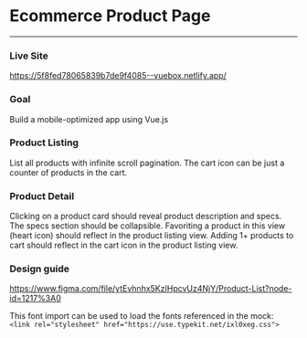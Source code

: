 # Ecommerce Product Page
----------------------------------

### Live Site
https://5f8fed78065839b7de9f4085--vuebox.netlify.app/

### Goal
Build a mobile-optimized app using Vue.js

### Product Listing
List all products with infinite scroll pagination. The cart icon can be just a counter of products in the cart.

### Product Detail
Clicking on a product card should reveal product description and specs. The specs section should be collapsible.
Favoriting a product in this view (heart icon) should reflect in the product listing view.
Adding 1+ products to cart should reflect in the cart icon in the product listing view.

### Design guide
https://www.figma.com/file/ytEvhnhx5KzIHpcvUz4NjY/Product-List?node-id=1217%3A0

This font import can be used to load the fonts referenced in the mock:\
`<link rel="stylesheet" href="https://use.typekit.net/ixl0xeg.css">`
